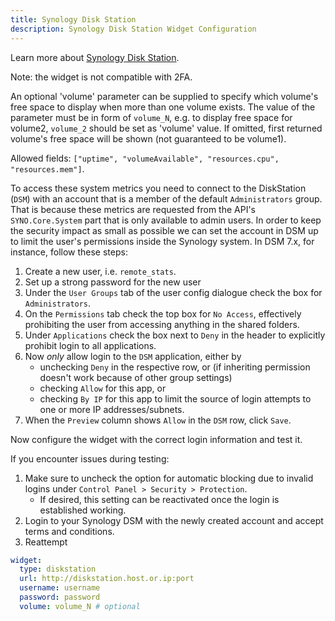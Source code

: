 ```yaml
---
title: Synology Disk Station
description: Synology Disk Station Widget Configuration
---
```


Learn more about [Synology Disk Station](https://www.synology.com/en-global/dsm).

Note: the widget is not compatible with 2FA.

An optional 'volume' parameter can be supplied to specify which volume's free space to display when more than one volume exists. The value of the parameter must be in form of `volume_N`, e.g. to display free space for volume2, `volume_2` should be set as 'volume' value. If omitted, first returned volume's free space will be shown (not guaranteed to be volume1).

Allowed fields: `["uptime", "volumeAvailable", "resources.cpu", "resources.mem"]`.

To access these system metrics you need to connect to the DiskStation (`DSM`) with an account that is a member of the default `Administrators` group. That is because these metrics are requested from the API's `SYNO.Core.System` part that is only available to admin users. In order to keep the security impact as small as possible we can set the account in DSM up to limit the user's permissions inside the Synology system. In DSM 7.x, for instance, follow these steps:

1. Create a new user, i.e. `remote_stats`.
2. Set up a strong password for the new user
3. Under the `User Groups` tab of the user config dialogue check the box for `Administrators`.
4. On the `Permissions` tab check the top box for `No Access`, effectively prohibiting the user from accessing anything in the shared folders.
5. Under `Applications` check the box next to `Deny` in the header to explicitly prohibit login to all applications.
6. Now _only_ allow login to the `DSM` application, either by
   - unchecking `Deny` in the respective row, or (if inheriting permission doesn't work because of other group settings)
   - checking `Allow` for this app, or
   - checking `By IP` for this app to limit the source of login attempts to one or more IP addresses/subnets.
7. When the `Preview` column shows `Allow` in the `DSM` row, click `Save`.

Now configure the widget with the correct login information and test it.

If you encounter issues during testing:

1. Make sure to uncheck the option for automatic blocking due to invalid logins under `Control Panel > Security > Protection`.
   - If desired, this setting can be reactivated once the login is established working.
2. Login to your Synology DSM with the newly created account and accept terms and conditions.
3. Reattempt

```yaml
widget:
  type: diskstation
  url: http://diskstation.host.or.ip:port
  username: username
  password: password
  volume: volume_N # optional
```
